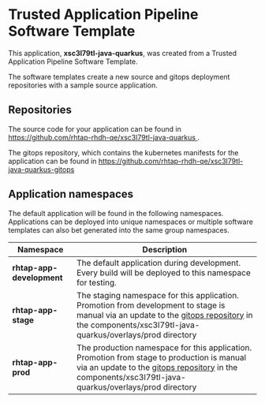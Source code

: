 # Trusted Application Pipeline Software Template

This application, **xsc3l79tl-java-quarkus**, was created from a Trusted Application Pipeline Software Template.

The software templates create a new source and gitops deployment repositories with a sample source application. 

## Repositories

The source code for your application can be found in [https://github.com/rhtap-rhdh-qe/xsc3l79tl-java-quarkus ](https://github.com/rhtap-rhdh-qe/xsc3l79tl-java-quarkus ).
 
The gitops repository, which contains the kubernetes manifests for the application can be found in 
[https://github.com/rhtap-rhdh-qe/xsc3l79tl-java-quarkus-gitops ](https://github.com/rhtap-rhdh-qe/xsc3l79tl-java-quarkus-gitops ) 

## Application namespaces 

The default application will be found in the following namespaces. Applications can be deployed into unique namespaces or multiple software templates can also bet generated into the same group namespaces.  

|  Namespace   |  Description   |  
| -------- | -------- |   
| **rhtap-app-development** | The default application during development. Every build will be deployed to this namespace for testing. | 
| **rhtap-app-stage** | The staging namespace for this application. Promotion from development to stage is manual via an update to the [gitops repository](https://github.com/rhtap-rhdh-qe/xsc3l79tl-java-quarkus-gitops ) in the components/xsc3l79tl-java-quarkus/overlays/prod directory |  
| **rhtap-app-prod** | The production namespace for this application. Promotion from stage to production is manual via an update to the [gitops repository](https://github.com/rhtap-rhdh-qe/xsc3l79tl-java-quarkus-gitops ) in the components/xsc3l79tl-java-quarkus/overlays/prod directory | 